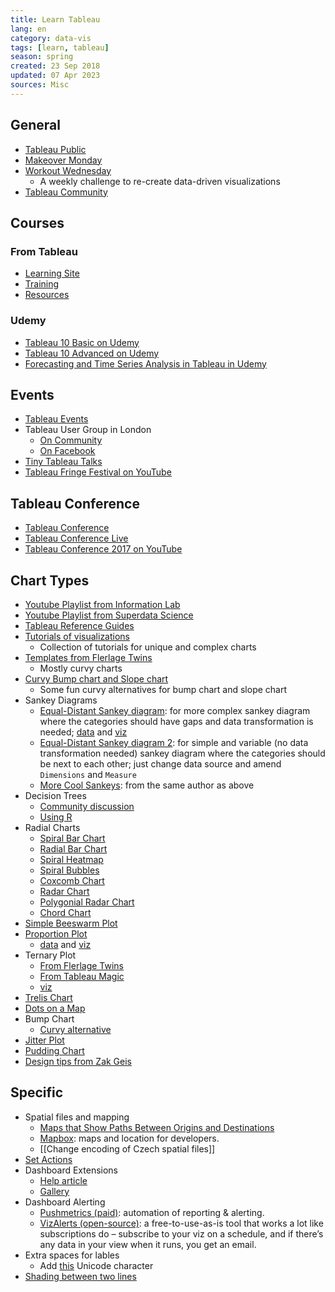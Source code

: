 ```yaml
---
title: Learn Tableau
lang: en
category: data-vis
tags: [learn, tableau]
season: spring
created: 23 Sep 2018
updated: 07 Apr 2023
sources: Misc
---
```


## General
- [Tableau Public](https://public.tableau.com/en-gb/gallery)
- [Makeover Monday](https://www.makeovermonday.co.uk/)
- [Workout Wednesday](http://www.workout-wednesday.com/)
	- A weekly challenge to re-create data-driven visualizations
- [Tableau Community](https://www.tableau.com/community)

## Courses
### From Tableau
- [Learning Site](https://www.tableau.com/learn)
- [Training](https://www.tableau.com/learn/classroom)
- [Resources](https://www.tableau.com/trial-resources)

### Udemy
- [Tableau 10 Basic on Udemy](https://www.udemy.com/tableau10/)
- [Tableau 10 Advanced on Udemy](https://www.udemy.com/tableau10-advanced/learn/v4/overview)
- [Forecasting and Time Series Analysis in Tableau in Udemy](https://www.udemy.com/forecasting-and-time-series-analysis-in-tableau/)

## Events
- [Tableau Events](https://www.tableau.com/community/events)
- Tableau User Group in London
	- [On Community](https://community.tableau.com/groups/london/content)
	- [On Facebook](https://tableaulondontug.facebook.com/)
- [Tiny Tableau Talks](http://tinytableautalks.com/events/)
- [Tableau Fringe Festival on YouTube](https://www.youtube.com/channel/UCYhaq6WGQPwCvrmDBktIH9g/videos)

## Tableau Conference
- [Tableau Conference](https://www.tableau.com/community/events/conference)
- [Tableau Conference Live](http://tclive.tableau.com/)
- [Tableau Conference 2017 on YouTube](https://www.youtube.com/playlist?list=PL_qx68DwhYA8hi22EeVgfxQLmDMDyd049)

## Chart Types
- [Youtube Playlist from Information Lab](https://www.youtube.com/playlist?list=PL_t5OlLHbVGxFSiWXUsEQrDPvFd1Nhxiu)
- [Youtube Playlist from Superdata Science](https://www.youtube.com/playlist?list=PLE50-dh6JzC450Hn6EjPM238yZUPs-RQ1)
- [Tableau Reference Guides](http://www.tableaureferenceguide.com/)
- [Tutorials of visualizations](https://public.tableau.com/app/profile/lilla.rasztik/viz/Tutorialsofvisualizations/Tutorial)
	- Collection of tutorials for unique and complex charts
- [Templates from Flerlage Twins](https://www.flerlagetwins.com/search/label/Templates)
	- Mostly curvy charts
- [Curvy Bump chart and Slope chart](https://www.flerlagetwins.com/2019/03/curvy-bump-chart-slope-chart-template_27.html)
	- Some fun curvy alternatives for bump chart and slope chart
- Sankey Diagrams
	- [Equal-Distant Sankey diagram](https://www.flerlagetwins.com/2018/04/sankey-template.html): for more complex sankey diagram where the categories should have gaps and data transformation is needed; [data](../__files/Equal-Width-Sankey-Template.xlsx) and [viz](../__files/Equal-Width-Sankey-Template.twbx)
	- [Equal-Distant Sankey diagram 2](https://www.theinformationlab.co.uk/2018/03/09/build-sankey-diagram-tableau-without-data-prep-beforehand/): for simple and variable (no data transformation needed) sankey diagram where the categories should be next to each other; just change data source and amend `Dimensions` and `Measure`
	- [More Cool Sankeys](https://www.flerlagetwins.com/2019/04/more-sankey-templates.html): from the same author as above
- Decision Trees
	- [Community discussion](https://community.tableau.com/s/question/0D54T00000C5Q1ISAV/decision-trees-flow-diagrams-sankeys-in-tableau-here-is-a-solution-)
	- [Using R](https://boraberan.wordpress.com/2014/02/07/decision-trees-in-tableau-using-r/)
- Radial Charts
	- [Spiral Bar Chart](https://www.flerlagetwins.com/2020/03/how-i-created-this-spiral-chartand-why.html)
	- [Radial Bar Chart](https://www.thedataschool.com.au/jethro-chen/the-radial-bar-chart-in-tableau-tutorial/)
	- [Spiral Heatmap](https://vizartpandey.com/tableau-introduction-to-spiral-heatmap/)
	- [Spiral Bubbles](https://questionsindataviz.com/2017/01/17/how-did-i-create-the-spiral-chart/)
	- [Coxcomb Chart](https://www.flerlagetwins.com/2021/12/coxcomb.html)
	- [Radar Chart](https://www.flerlagetwins.com/2019/03/radar-charts.html)
	- [Polygonial Radar Chart](https://www.robertoreif.com/blog/2018/1/8/how-to-make-circular-and-polygon-radial-charts)
	- [Chord Chart](https://public.tableau.com/app/profile/m.azhar/viz/ChordsTutorial_16676885219100/TreeofLife)
- [Simple Beeswarm Plot](https://www.flerlagetwins.com/2020/11/beeswarm.html)
- [Proportion Plot](https://www.flerlagetwins.com/2021/02/proportion-plot.html)
	- [data](../__files/Proportion-Plot-Template.xlsx) and [viz](../__files/Proportion-Plot-Template.twbx)
- Ternary Plot
	- [From Flerlage Twins](https://www.flerlagetwins.com/2019/08/ternary.html)
	- [From Tableau Magic](https://tableaumagic.com/creating-ternary-plots-in-tableau/)
	- [viz](../__files/Ternary-Plot.twbx)
- [Trelis Chart](https://www.vizwiz.com/2021/02/trellis-chart.html)
- [Dots on a Map](https://www.vizwiz.com/2020/10/dots-on-a-map.html)
- Bump Chart
	- [Curvy alternative](https://www.flerlagetwins.com/2019/03/curvy-bump-chart-slope-chart-template_27.html)
- [Jitter Plot](https://www.thedataschool.co.uk/michael-mcfadden/tableau-tutorials-build-jitter-plot)
- [Pudding Chart](https://vizzendata.com/2019/05/15/guest-post-how-to-create-a-plum-pudding-chart-circular-waffle-chart/)
- [Design tips from Zak Geis](https://public.tableau.com/app/profile/zakgeis)


## Specific
- Spatial files and mapping
    - [Maps that Show Paths Between Origins and Destinations](https://onlinehelp.tableau.com/current/pro/desktop/en-us/maps_howto_origin_destination.html)
	- [Mapbox](https://www.mapbox.com/): maps and location for developers.
	- [[Change encoding of Czech spatial files]]
- [Set Actions](https://www.artofthevizable.com/?mc_cid=75e8be54c0&mc_eid=6253eeeab0)
- Dashboard Extensions
	- [Help article](https://help.tableau.com/current/pro/desktop/en-gb/dashboard_extensions.htm)
	- [Gallery](https://extensiongallery.tableau.com/extensions?version=2020.3&per-page=50)
- Dashboard Alerting
	- [Pushmetrics (paid)](https://pushmetrics.io/): automation of reporting & alerting.
	- [VizAlerts (open-source)](https://community.tableau.com/s/group/0F94T000000gQijSAE/vizalerts): a free-to-use-as-is tool that works a lot like subscriptions do – subscribe to your viz on a schedule, and if there’s any data in your view when it runs, you get an email.
- Extra spaces for lables
	- Add [this](https://www.compart.com/en/unicode/U+2800) Unicode character
- [Shading between two lines](http://www.datatableauandme.com/2017/08/how-to-shade-between-2-lines-in-tableau.html)